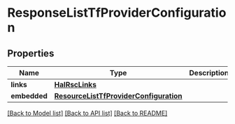 # ResponseListTfProviderConfiguration

## Properties
Name | Type | Description | Notes
------------ | ------------- | ------------- | -------------
**links** | [**HalRscLinks**](HalRscLinks.md) |  | 
**embedded** | [**ResourceListTfProviderConfiguration**](ResourceListTfProviderConfiguration.md) |  | 

[[Back to Model list]](../README.md#documentation-for-models) [[Back to API list]](../README.md#documentation-for-api-endpoints) [[Back to README]](../README.md)


